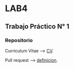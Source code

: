 # LAB4

## Trabajo Práctico N° 1

### Repositorio

Curriculum Vitae --> [CV](CV.md).

Pull request --> [definicion](PullRequest.md).